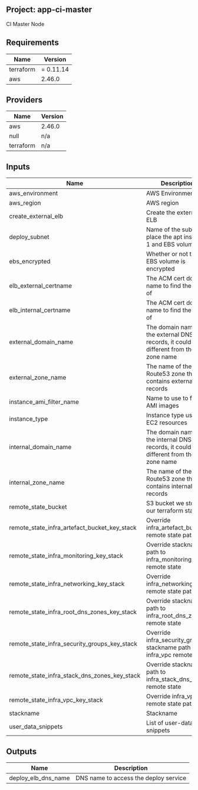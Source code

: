 ## Project: app-ci-master

CI Master Node

## Requirements

| Name      | Version   |
| --------- | --------- |
| terraform | = 0.11.14 |
| aws       | 2.46.0    |

## Providers

| Name      | Version |
| --------- | ------- |
| aws       | 2.46.0  |
| null      | n/a     |
| terraform | n/a     |

## Inputs

| Name                                                | Description                                                                           | Type     | Default       | Required |
| --------------------------------------------------- | ------------------------------------------------------------------------------------- | -------- | ------------- | :------: |
| aws\_environment                                    | AWS Environment                                                                       | `string` | n/a           |   yes    |
| aws\_region                                         | AWS region                                                                            | `string` | `"eu-west-1"` |    no    |
| create\_external\_elb                               | Create the external ELB                                                               | `bool`   | `true`        |    no    |
| deploy\_subnet                                      | Name of the subnet to place the apt instance 1 and EBS volume                         | `string` | n/a           |   yes    |
| ebs\_encrypted                                      | Whether or not the EBS volume is encrypted                                            | `string` | n/a           |   yes    |
| elb\_external\_certname                             | The ACM cert domain name to find the ARN of                                           | `string` | n/a           |   yes    |
| elb\_internal\_certname                             | The ACM cert domain name to find the ARN of                                           | `string` | n/a           |   yes    |
| external\_domain\_name                              | The domain name of the external DNS records, it could be different from the zone name | `string` | n/a           |   yes    |
| external\_zone\_name                                | The name of the Route53 zone that contains external records                           | `string` | n/a           |   yes    |
| instance\_ami\_filter\_name                         | Name to use to find AMI images                                                        | `string` | `""`          |    no    |
| instance\_type                                      | Instance type used for EC2 resources                                                  | `string` | `"t2.medium"` |    no    |
| internal\_domain\_name                              | The domain name of the internal DNS records, it could be different from the zone name | `string` | n/a           |   yes    |
| internal\_zone\_name                                | The name of the Route53 zone that contains internal records                           | `string` | n/a           |   yes    |
| remote\_state\_bucket                               | S3 bucket we store our terraform state in                                             | `string` | n/a           |   yes    |
| remote\_state\_infra\_artefact\_bucket\_key\_stack  | Override infra\_artefact\_bucket remote state path                                    | `string` | `""`          |    no    |
| remote\_state\_infra\_monitoring\_key\_stack        | Override stackname path to infra\_monitoring remote state                             | `string` | `""`          |    no    |
| remote\_state\_infra\_networking\_key\_stack        | Override infra\_networking remote state path                                          | `string` | `""`          |    no    |
| remote\_state\_infra\_root\_dns\_zones\_key\_stack  | Override stackname path to infra\_root\_dns\_zones remote state                       | `string` | `""`          |    no    |
| remote\_state\_infra\_security\_groups\_key\_stack  | Override infra\_security\_groups stackname path to infra\_vpc remote state            | `string` | `""`          |    no    |
| remote\_state\_infra\_stack\_dns\_zones\_key\_stack | Override stackname path to infra\_stack\_dns\_zones remote state                      | `string` | `""`          |    no    |
| remote\_state\_infra\_vpc\_key\_stack               | Override infra\_vpc remote state path                                                 | `string` | `""`          |    no    |
| stackname                                           | Stackname                                                                             | `string` | n/a           |   yes    |
| user\_data\_snippets                                | List of user-data snippets                                                            | `list`   | n/a           |   yes    |

## Outputs

| Name                   | Description                           |
| ---------------------- | ------------------------------------- |
| deploy\_elb\_dns\_name | DNS name to access the deploy service |

